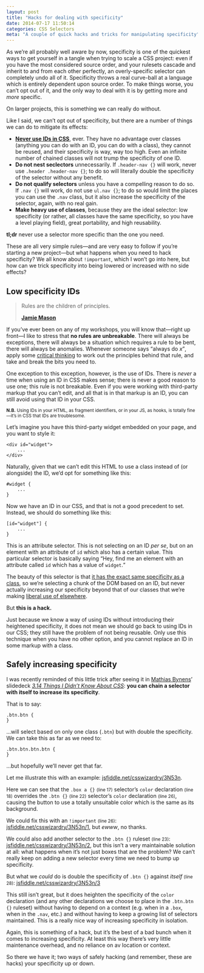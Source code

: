 ```yaml
---
layout: post
title: "Hacks for dealing with specificity"
date: 2014-07-17 11:50:14
categories: CSS Selectors
meta: "A couple of quick hacks and tricks for manipulating specificity"
---
```


As we’re all probably well aware by now, specificity is one of the quickest ways
to get yourself in a tangle when trying to scale a CSS project: even if you have
the most considered source order, and your rulesets cascade and inherit
to and from each other perfectly, an overly-specific selector can completely
undo all of it. Specificity throws a real curve-ball at a language which is
entirely dependent upon source order. To make things worse, you can’t opt out of
it, and the only way to deal with it is by getting more and _more_ specific.

On larger projects, this is something we can really do without.

Like I said, we can’t opt out of specificity, but there are a number of things
we can do to mitigate its effects:

* **[Never use IDs in
  CSS](http://csswizardry.com/2011/09/when-using-ids-can-be-a-pain-in-the-class/)**,
  ever. They have no advantage over classes (anything you can do with an ID, you
  can do with a class), they cannot be reused, and their specificity is way, way
  too high. Even an infinite number of chained classes will not trump the
  specificity of one ID.
* **Do not nest seclectors** unnecessarily. If `.header-nav {}` will work, never
  use `.header .header-nav {}`; to do so will literally double the specificity
  of the selector without any benefit.
* **Do not qualify selectors** unless you have a compelling reason to do so. If
  `.nav {}` will work, do not use `ul.nav {}`; to do so would limit the places
  you can use the `.nav` class, but it also increase the specificity of the
  selector, again, with no real gain.
* **Make heavy use of classes**, because they are the ideal selector: low
  specificity (or rather, all classes have the same specificity, so you have a
  level playing field), great portability, and high reusability.

**tl;dr** never use a selector more specific than the one you need.

These are all very simple rules—and are very easy to follow if you’re starting
a new project—but what happens when you need to hack specificity? We all know
about `!important`, which I won’t go into here, but how can we trick specificity
into being lowered or increased with no side effects?

## Low specificity IDs

<blockquote class="pull-quote  pull-quote--context-alt">
    <p>Rules are the children of principles.</p>
    <b class="pull-quote__source"><a href="https://twitter.com/fold_left">Jamie
       Mason</a></b>
</blockquote>

If you’ve ever been on any of my workshops, you will know that—right up front—I
like to stress that **no rules are unbreakable**. There will always be
exceptions, there will always be a situation which requires a rule to be bent,
there will always be anomalies. Whenever someone says <q>always do
<var>x</var></q>, apply some [critical
thinking](http://csswizardry.com/2013/01/you-know-your-context-on-critical-thinking-and-thinking-for-yourself/)
to work out the principles behind that rule, and take and break the bits you
need to.

One exception to this exception, however, is the use of IDs. There is _never_ a
time when using an ID in CSS makes sense; there is never a good reason to use
one; this rule is not breakable. Even if you were working with third-party
markup that you can’t edit, and all that is in that markup is an ID, you can
still avoid using that ID in your CSS.

<small>**N.B.** Using IDs in your HTML, as fragment identifiers, or in your JS,
as hooks, is totally fine—it’s in CSS that IDs are troublesome.</small>

Let’s imagine you have this third-party widget embedded on your page, and you
want to style it:

    <div id="widget">
        ...
    </div>

Naturally, given that we can’t edit this HTML to use a class instead of (or
alongside) the ID, we’d opt for something like this:

    #widget {
        ...
    }

Now we have an ID in our CSS, and that is not a good precedent to set. Instead,
we should do something like this:

    [id="widget"] {
        ...
    }

This is an attribute selector. This is not selecting on an ID _per se_, but on
an element with an attribute of `id` which also has a certain value. This
particular selector is basically saying <q>Hey, find me an element with an
attribute called `id` which has a value of `widget`.

The beauty of this selector is that [it has the exact same specificity as a
class](http://jsfiddle.net/csswizardry/V4JX6/), so we’re selecting a chunk of
the DOM based on an ID, but never actually increasing our specificity beyond
that of our classes that we’re making [liberal use of
elsewhere](http://csswizardry.com/2012/10/a-classless-class-on-using-more-classes-in-your-html/).

But **this is a hack.**

Just because we know a way of using IDs without introducing their heightened
specificity, it does not mean we should go back to using IDs in our CSS; they
still have the problem of not being reusable. Only use this technique when you
have no other option, and you cannot replace an ID in some markup with a class.

## Safely increasing specificity

I was recently reminded of this little trick after seeing it in [Mathias
Bynens](https://twitter.com/mathias)’ slidedeck [<cite>3.14 Things I Didn’t Know
About
CSS</cite>](https://speakerdeck.com/mathiasbynens/3-dot-14-things-i-didnt-know-about-css-at-css-day-2014):
**you can chain a selector with itself to increase its specificity**.

That is to say:

    .btn.btn {
    }

…will select based on only one class (`.btn`) but with double the specificity.
We can take this as far as we need to:

    .btn.btn.btn.btn {
    }

…but hopefully we’ll never get that far.

Let me illustrate this with an example:
[jsfiddle.net/csswizardry/3N53n](http://jsfiddle.net/csswizardry/3N53n/).

Here we can see that the `.box a {}` <small>(line 17)</small> selector’s `color`
declaration <small>(line 18)</small> overrides the `.btn {}` <small>(line
22)</small> selector’s `color` declaration <small>(line 26)</small>, causing the
button to use a totally unsuitable color which is the same as its background.

We could fix this with an `!important` <small>(line 26)</small>:
[jsfiddle.net/csswizardry/3N53n/1](http://jsfiddle.net/csswizardry/3N53n/1/),
but _ewww_, no thanks.

We could also add another selector to the `.btn {}` ruleset <small>(line
23)</small>: [jsfiddle.net/csswizardry/3N53n/2](http://jsfiddle.net/csswizardry/3N53n/2/),
but this isn’t a very maintainable solution at all: what happens when it’s not
just boxes that are the problem? We can’t really keep on adding a new selector
every time we need to bump up specificity.

But what we _could_ do is double the specificity of `.btn {}` against _itself_
<small>(line 28)</small>:
[jsfiddle.net/csswizardry/3N53n/3](http://jsfiddle.net/csswizardry/3N53n/3/)

This still isn’t great, but it does heighten the specificity of the `color`
declaration (and any other declarations we choose to place in the `.btn.btn {}`
ruleset) without having to depend on a context (e.g. when in a `.box`, when in
the `.nav`, etc.) and without having to keep a growing list of selectors
maintained. This is a really nice way of increasing specificity in isolation.

Again, this is something of a hack, but it’s the best of a bad bunch when it
comes to increasing specificity. At least this way there’s very little
maintenance overhead, and no reliance on av location or context.

So there we have it; two ways of safely hacking (and remember, these are hacks)
your specificity up or down.
